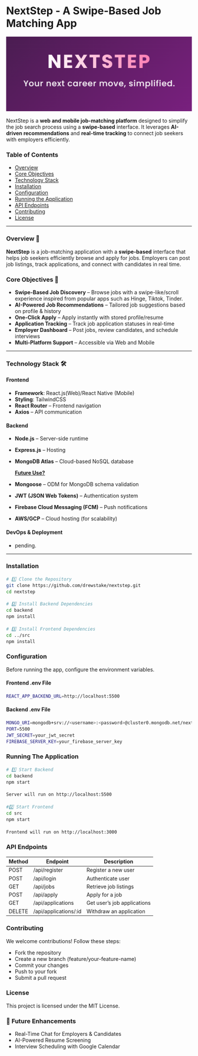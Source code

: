 # NextStep - A Swipe-Based Job Matching App

<img src="src/assets//NextStep_Logo.png">

NextStep is a **web and mobile job-matching platform** designed to simplify the job search process using a **swipe-based** interface. It leverages **AI-driven recommendations** and **real-time tracking** to connect job seekers with employers efficiently.

###  Table of Contents
- [Overview](#overview)
- [Core Objectives](#core-objectives)
- [Technology Stack](#technology-stack)
- [Installation](#installation)
- [Configuration](#configuration)
- [Running the Application](#running-the-application)
- [API Endpoints](#api-endpoints)
- [Contributing](#contributing)
- [License](#license)
---

### Overview 🚀

**NextStep** is a job-matching application with a **swipe-based** interface that helps job seekers efficiently browse and apply for jobs. Employers can post job listings, track applications, and connect with candidates in real time.


### **Core Objectives** 🎯
- **Swipe-Based Job Discovery** – Browse jobs with a swipe-like/scroll experience inspired from popular apps such as Hinge, Tiktok, Tinder.
- **AI-Powered Job Recommendations** – Tailored job suggestions based on profile & history  
- **One-Click Apply** – Apply instantly with stored profile/resume  
- **Application Tracking** – Track job application statuses in real-time  
- **Employer Dashboard** – Post jobs, review candidates, and schedule interviews  
- **Multi-Platform Support** – Accessible via Web and Mobile  

---

### **Technology Stack** 🛠

#### **Frontend**
- **Framework**: React.js(Web)/React Native (Mobile)
- **Styling**: TailwindCSS
- **React Router** – Frontend navigation
- **Axios** – API communication

#### **Backend**
- **Node.js** – Server-side runtime
- **Express.js** – Hosting
- **MongoDB Atlas** – Cloud-based NoSQL database


   **<u>Future Use?</u>**

- **Mongoose** – ODM for MongoDB schema validation
- **JWT (JSON Web Tokens)** – Authentication system
- **Firebase Cloud Messaging (FCM)** – Push notifications
- **AWS/GCP** – Cloud hosting (for scalability)


#### **DevOps & Deployment**
- pending.

---

### **Installation** 
```bash
# 1️⃣ Clone the Repository
git clone https://github.com/drewstake/nextstep.git
cd nextstep

# 2️⃣ Install Backend Dependencies
cd backend
npm install

# 3️⃣ Install Frontend Dependencies
cd ../src
npm install
```
### **Configuration**
Before running the app, configure the environment variables.

#### Frontend .env File
```bash
REACT_APP_BACKEND_URL=http://localhost:5500
```

#### Backend .env File
```bash
MONGO_URI=mongodb+srv://<username>:<password>@cluster0.mongodb.net/nextstep
PORT=5500
JWT_SECRET=your_jwt_secret
FIREBASE_SERVER_KEY=your_firebase_server_key
```

### **Running The Application**
```bash
# 1️⃣ Start Backend
cd backend
npm start

Server will run on http://localhost:5500

#2️⃣ Start Frontend
cd src
npm start

Frontend will run on http://localhost:3000
```
### **API Endpoints**
|Method	 |    Endpoint	            |    Description                |
|--------|--------------------------|-------------------------------|
|POST	 |  /api/register	        |   Register a new user         |
|POST	 |  /api/login	            |   Authenticate user           |
|GET	 |  /api/jobs	            |   Retrieve job listings       |
|POST	 |  /api/apply	            |   Apply for a job             |
|GET	 |  /api/applications       |	Get user’s job applications |
|DELETE	 |  /api/applications/:id	|   Withdraw an application     |


### **Contributing**
We welcome contributions! Follow these steps:

- Fork the repository 
- Create a new branch (feature/your-feature-name)
- Commit your changes
- Push to your fork
- Submit a pull request

### **License**
This project is licensed under the MIT License.

### 📢 **Future Enhancements**
- Real-Time Chat for Employers & Candidates
- AI-Powered Resume Screening
- Interview Scheduling with Google Calendar
